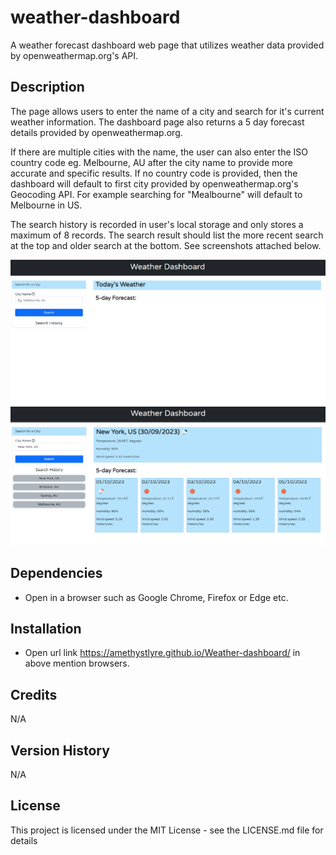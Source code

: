 # weather-dashboard
A weather forecast dashboard web page that utilizes weather data provided by openweathermap.org's API.

## Description

The page allows users to enter the name of a city and search for it's current weather information. The dashboard page also returns a 5 day forecast details provided by openweathermap.org.

If there are multiple cities with the name, the user can also enter the ISO country code eg. Melbourne, AU after the city name to provide more accurate and specific results. If no country code is provided, then the dashboard will default to first city provided by openweathermap.org's Geocoding API. For example searching for "Mealbourne" will default to Melbourne in US.

The search history is recorded in user's local storage and only stores a maximum of 8 records. The search result should list the more recent search at the top and older search at the bottom. See screenshots attached below.


![First Time accessing forecast dashboard](screenshots/first_time.png)
![Search results](screenshots/search_results.png)

## Dependencies

* Open in a browser such as Google Chrome, Firefox or Edge etc.

## Installation

* Open url link https://amethystlyre.github.io/Weather-dashboard/ in above mention browsers.

## Credits
N/A

## Version History
N/A

## License

This project is licensed under the MIT License - see the LICENSE.md file for details